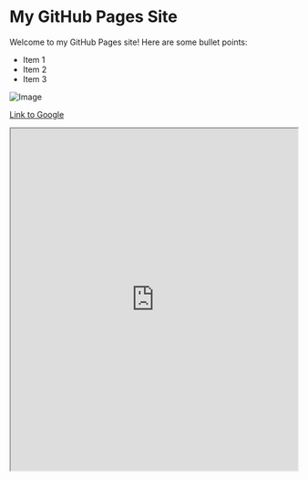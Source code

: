 # My GitHub Pages Site

Welcome to my GitHub Pages site! Here are some bullet points:

- Item 1
- Item 2
- Item 3

![Image](path-to-image.png)

[Link to Google](https://www.google.com)

<iframe src="https://ksemiu.github.io/my-portfolio/Churn Analysis Presentation - April 17, 2023.pdf" width="100%" height="600px"></iframe>
